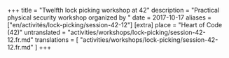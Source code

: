 +++
title = "Twelfth lock picking workshop at 42"
description = "Practical physical security workshop organized by "
date = 2017-10-17
aliases = ["en/activités/lock-picking/session-42-12"]
[extra]
place = "Heart of Code (42)"
untranslated = "activities/workshops/lock-picking/session-42-12.fr.md"
translations = [
    "activities/workshops/lock-picking/session-42-12.fr.md"
]
+++
